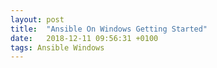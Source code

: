 ```yaml
---
layout: post
title:  "Ansible On Windows Getting Started"
date:   2018-12-11 09:56:31 +0100
tags: Ansible Windows
---
```


